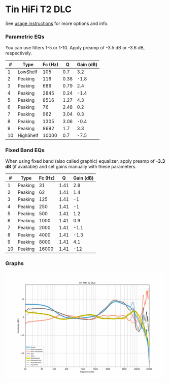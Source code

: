 # Tin HiFi T2 DLC
See [usage instructions](https://github.com/jaakkopasanen/AutoEq#usage) for more options and info.

### Parametric EQs
You can use filters 1-5 or 1-10. Apply preamp of -3.5 dB or -3.6 dB, respectively.

|   # | Type      |   Fc (Hz) |    Q |   Gain (dB) |
|-----|-----------|-----------|------|-------------|
|   1 | LowShelf  |       105 | 0.7  |         3.2 |
|   2 | Peaking   |       116 | 0.38 |        -1.8 |
|   3 | Peaking   |       686 | 0.79 |         2.4 |
|   4 | Peaking   |      2845 | 0.24 |        -1.4 |
|   5 | Peaking   |      8516 | 1.27 |         4.3 |
|   6 | Peaking   |        76 | 2.48 |         0.2 |
|   7 | Peaking   |       962 | 3.04 |         0.3 |
|   8 | Peaking   |      1305 | 3.06 |        -0.4 |
|   9 | Peaking   |      9692 | 1.7  |         3.3 |
|  10 | HighShelf |     10000 | 0.7  |        -7.5 |

### Fixed Band EQs
When using fixed band (also called graphic) equalizer, apply preamp of **-3.3 dB** (if available) and set gains manually with these parameters.

|   # | Type    |   Fc (Hz) |    Q |   Gain (dB) |
|-----|---------|-----------|------|-------------|
|   1 | Peaking |        31 | 1.41 |         2.8 |
|   2 | Peaking |        62 | 1.41 |         1.4 |
|   3 | Peaking |       125 | 1.41 |        -1   |
|   4 | Peaking |       250 | 1.41 |        -1   |
|   5 | Peaking |       500 | 1.41 |         1.2 |
|   6 | Peaking |      1000 | 1.41 |         0.9 |
|   7 | Peaking |      2000 | 1.41 |        -1.1 |
|   8 | Peaking |      4000 | 1.41 |        -1.3 |
|   9 | Peaking |      8000 | 1.41 |         4.1 |
|  10 | Peaking |     16000 | 1.41 |       -12   |

### Graphs
![](./Tin%20HiFi%20T2%20DLC.png)
